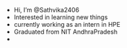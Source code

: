 -  Hi, I’m @Sathvika2406
-  Interested in learning new things
-  currently working as an intern in HPE
- Graduated from NIT AndhraPradesh
-  

<!---
Sathvika2406/Sathvika2406 is a ✨ special ✨ repository because its `README.md` (this file) appears on your GitHub profile.
You can click the Preview link to take a look at your changes.
--->
